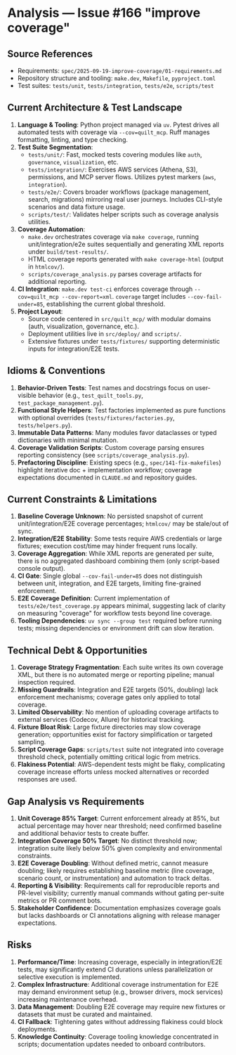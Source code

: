 <!-- markdownlint-disable MD013 -->
# Analysis — Issue #166 "improve coverage"

## Source References

- Requirements: `spec/2025-09-19-improve-coverage/01-requirements.md`
- Repository structure and tooling: `make.dev`, `Makefile`, `pyproject.toml`
- Test suites: `tests/unit`, `tests/integration`, `tests/e2e`, `scripts/test`

## Current Architecture & Test Landscape

1. **Language & Tooling**: Python project managed via `uv`. Pytest drives all automated tests with coverage via `--cov=quilt_mcp`. Ruff manages formatting, linting, and type checking.
2. **Test Suite Segmentation**:
   - `tests/unit/`: Fast, mocked tests covering modules like `auth`, `governance`, `visualization`, etc.
   - `tests/integration/`: Exercises AWS services (Athena, S3), permissions, and MCP server flows. Utilizes pytest markers (`aws`, `integration`).
   - `tests/e2e/`: Covers broader workflows (package management, search, migrations) mirroring real user journeys. Includes CLI-style scenarios and data fixture usage.
   - `scripts/test/`: Validates helper scripts such as coverage analysis utilities.
3. **Coverage Automation**:
   - `make.dev` orchestrates coverage via `make coverage`, running unit/integration/e2e suites sequentially and generating XML reports under `build/test-results/`.
   - HTML coverage reports generated with `make coverage-html` (output in `htmlcov/`).
   - `scripts/coverage_analysis.py` parses coverage artifacts for additional reporting.
4. **CI Integration**: `make.dev test-ci` enforces coverage through `--cov=quilt_mcp --cov-report=xml`. `coverage` target includes `--cov-fail-under=85`, establishing the current global threshold.
5. **Project Layout**:
   - Source code centered in `src/quilt_mcp/` with modular domains (auth, visualization, governance, etc.).
   - Deployment utilities live in `src/deploy/` and `scripts/`.
   - Extensive fixtures under `tests/fixtures/` supporting deterministic inputs for integration/E2E tests.

## Idioms & Conventions

1. **Behavior-Driven Tests**: Test names and docstrings focus on user-visible behavior (e.g., `test_quilt_tools.py`, `test_package_management.py`).
2. **Functional Style Helpers**: Test factories implemented as pure functions with optional overrides (`tests/fixtures/factories.py`, `tests/helpers.py`).
3. **Immutable Data Patterns**: Many modules favor dataclasses or typed dictionaries with minimal mutation.
4. **Coverage Validation Scripts**: Custom coverage parsing ensures reporting consistency (see `scripts/coverage_analysis.py`).
5. **Prefactoring Discipline**: Existing specs (e.g., `spec/141-fix-makefiles`) highlight iterative doc + implementation workflow; coverage expectations documented in `CLAUDE.md` and repository guides.

## Current Constraints & Limitations

1. **Baseline Coverage Unknown**: No persisted snapshot of current unit/integration/E2E coverage percentages; `htmlcov/` may be stale/out of sync.
2. **Integration/E2E Stability**: Some tests require AWS credentials or large fixtures; execution cost/time may hinder frequent runs locally.
3. **Coverage Aggregation**: While XML reports are generated per suite, there is no aggregated dashboard combining them (only script-based console output).
4. **CI Gate**: Single global `--cov-fail-under=85` does not distinguish between unit, integration, and E2E targets, limiting fine-grained enforcement.
5. **E2E Coverage Definition**: Current implementation of `tests/e2e/test_coverage.py` appears minimal, suggesting lack of clarity on measuring "coverage" for workflow tests beyond line coverage.
6. **Tooling Dependencies**: `uv sync --group test` required before running tests; missing dependencies or environment drift can slow iteration.

## Technical Debt & Opportunities

1. **Coverage Strategy Fragmentation**: Each suite writes its own coverage XML, but there is no automated merge or reporting pipeline; manual inspection required.
2. **Missing Guardrails**: Integration and E2E targets (50%, doubling) lack enforcement mechanisms; coverage gates only applied to total coverage.
3. **Limited Observability**: No mention of uploading coverage artifacts to external services (Codecov, Allure) for historical tracking.
4. **Fixture Bloat Risk**: Large fixture directories may slow coverage generation; opportunities exist for factory simplification or targeted sampling.
5. **Script Coverage Gaps**: `scripts/test` suite not integrated into coverage threshold check, potentially omitting critical logic from metrics.
6. **Flakiness Potential**: AWS-dependent tests might be flaky, complicating coverage increase efforts unless mocked alternatives or recorded responses are used.

## Gap Analysis vs Requirements

1. **Unit Coverage 85% Target**: Current enforcement already at 85%, but actual percentage may hover near threshold; need confirmed baseline and additional behavior tests to create buffer.
2. **Integration Coverage 50% Target**: No distinct threshold now; integration suite likely below 50% given complexity and environmental constraints.
3. **E2E Coverage Doubling**: Without defined metric, cannot measure doubling; likely requires establishing baseline metric (line coverage, scenario count, or instrumentation) and automation to track deltas.
4. **Reporting & Visibility**: Requirements call for reproducible reports and PR-level visibility; currently manual commands without gating per-suite metrics or PR comment bots.
5. **Stakeholder Confidence**: Documentation emphasizes coverage goals but lacks dashboards or CI annotations aligning with release manager expectations.

## Risks

1. **Performance/Time**: Increasing coverage, especially in integration/E2E tests, may significantly extend CI durations unless parallelization or selective execution is implemented.
2. **Complex Infrastructure**: Additional coverage instrumentation for E2E may demand environment setup (e.g., browser drivers, mock services) increasing maintenance overhead.
3. **Data Management**: Doubling E2E coverage may require new fixtures or datasets that must be curated and maintained.
4. **CI Fallback**: Tightening gates without addressing flakiness could block deployments.
5. **Knowledge Continuity**: Coverage tooling knowledge concentrated in scripts; documentation updates needed to onboard contributors.
